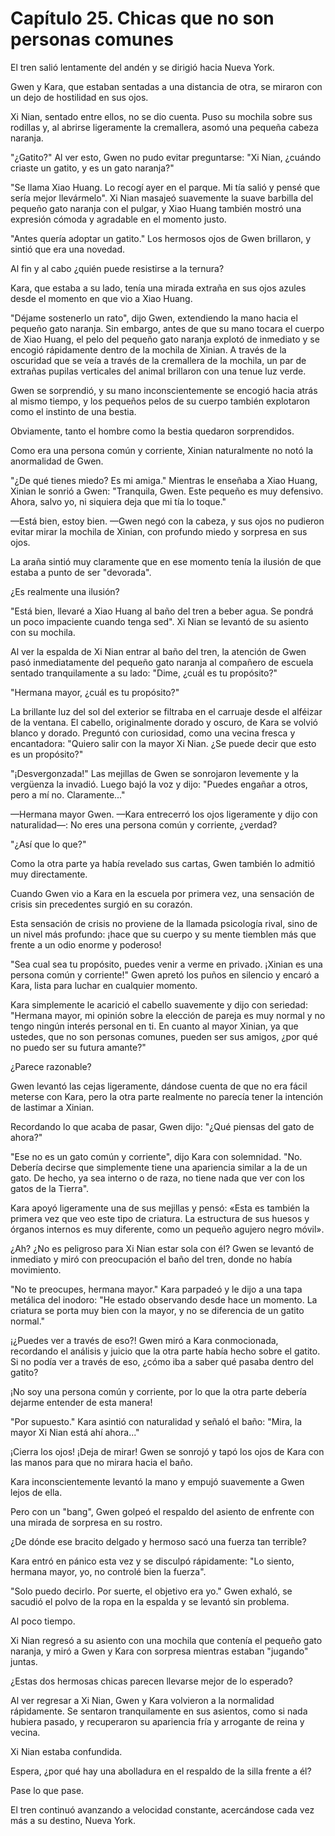 
# Capítulo 25. Chicas que no son personas comunes


El tren salió lentamente del andén y se dirigió hacia Nueva York.

Gwen y Kara, que estaban sentadas a una distancia de otra, se miraron con un dejo de hostilidad en sus ojos.

Xi Nian, sentado entre ellos, no se dio cuenta. Puso su mochila sobre sus rodillas y, al abrirse ligeramente la cremallera, asomó una pequeña cabeza naranja.

"¿Gatito?" Al ver esto, Gwen no pudo evitar preguntarse: "Xi Nian, ¿cuándo criaste un gatito, y es un gato naranja?"

"Se llama Xiao Huang. Lo recogí ayer en el parque. Mi tía salió y pensé que sería mejor llevármelo". Xi Nian masajeó suavemente la suave barbilla del pequeño gato naranja con el pulgar, y Xiao Huang también mostró una expresión cómoda y agradable en el momento justo.

"Antes quería adoptar un gatito." Los hermosos ojos de Gwen brillaron, y sintió que era una novedad.

Al fin y al cabo ¿quién puede resistirse a la ternura?

Kara, que estaba a su lado, tenía una mirada extraña en sus ojos azules desde el momento en que vio a Xiao Huang.

"Déjame sostenerlo un rato", dijo Gwen, extendiendo la mano hacia el pequeño gato naranja. Sin embargo, antes de que su mano tocara el cuerpo de Xiao Huang, el pelo del pequeño gato naranja explotó de inmediato y se encogió rápidamente dentro de la mochila de Xinian. A través de la oscuridad que se veía a través de la cremallera de la mochila, un par de extrañas pupilas verticales del animal brillaron con una tenue luz verde.

Gwen se sorprendió, y su mano inconscientemente se encogió hacia atrás al mismo tiempo, y los pequeños pelos de su cuerpo también explotaron como el instinto de una bestia.

Obviamente, tanto el hombre como la bestia quedaron sorprendidos.

Como era una persona común y corriente, Xinian naturalmente no notó la anormalidad de Gwen.

"¿De qué tienes miedo? Es mi amiga." Mientras le enseñaba a Xiao Huang, Xinian le sonrió a Gwen: "Tranquila, Gwen. Este pequeño es muy defensivo. Ahora, salvo yo, ni siquiera deja que mi tía lo toque."

—Está bien, estoy bien. —Gwen negó con la cabeza, y sus ojos no pudieron evitar mirar la mochila de Xinian, con profundo miedo y sorpresa en sus ojos.

La araña sintió muy claramente que en ese momento tenía la ilusión de que estaba a punto de ser "devorada".

¿Es realmente una ilusión?

"Está bien, llevaré a Xiao Huang al baño del tren a beber agua. Se pondrá un poco impaciente cuando tenga sed". Xi Nian se levantó de su asiento con su mochila.

Al ver la espalda de Xi Nian entrar al baño del tren, la atención de Gwen pasó inmediatamente del pequeño gato naranja al compañero de escuela sentado tranquilamente a su lado: "Dime, ¿cuál es tu propósito?"

"Hermana mayor, ¿cuál es tu propósito?"

La brillante luz del sol del exterior se filtraba en el carruaje desde el alféizar de la ventana. El cabello, originalmente dorado y oscuro, de Kara se volvió blanco y dorado. Preguntó con curiosidad, como una vecina fresca y encantadora: "Quiero salir con la mayor Xi Nian. ¿Se puede decir que esto es un propósito?"

"¡Desvergonzada!" Las mejillas de Gwen se sonrojaron levemente y la vergüenza la invadió. Luego bajó la voz y dijo: "Puedes engañar a otros, pero a mí no. Claramente..."

—Hermana mayor Gwen. —Kara entrecerró los ojos ligeramente y dijo con naturalidad—: No eres una persona común y corriente, ¿verdad?

"¿Así que lo que?"

Como la otra parte ya había revelado sus cartas, Gwen también lo admitió muy directamente.

Cuando Gwen vio a Kara en la escuela por primera vez, una sensación de crisis sin precedentes surgió en su corazón.

Esta sensación de crisis no proviene de la llamada psicología rival, sino de un nivel más profundo: ¡hace que su cuerpo y su mente tiemblen más que frente a un odio enorme y poderoso!

"Sea cual sea tu propósito, puedes venir a verme en privado. ¡Xinian es una persona común y corriente!" Gwen apretó los puños en silencio y encaró a Kara, lista para luchar en cualquier momento.

Kara simplemente le acarició el cabello suavemente y dijo con seriedad: "Hermana mayor, mi opinión sobre la elección de pareja es muy normal y no tengo ningún interés personal en ti. En cuanto al mayor Xinian, ya que ustedes, que no son personas comunes, pueden ser sus amigos, ¿por qué no puedo ser su futura amante?"

¿Parece razonable?

Gwen levantó las cejas ligeramente, dándose cuenta de que no era fácil meterse con Kara, pero la otra parte realmente no parecía tener la intención de lastimar a Xinian.

Recordando lo que acaba de pasar, Gwen dijo: "¿Qué piensas del gato de ahora?"

"Ese no es un gato común y corriente", dijo Kara con solemnidad. "No. Debería decirse que simplemente tiene una apariencia similar a la de un gato. De hecho, ya sea interno o de raza, no tiene nada que ver con los gatos de la Tierra".

Kara apoyó ligeramente una de sus mejillas y pensó: «Esta es también la primera vez que veo este tipo de criatura. La estructura de sus huesos y órganos internos es muy diferente, como un pequeño agujero negro móvil».

¿Ah? ¿No es peligroso para Xi Nian estar sola con él? Gwen se levantó de inmediato y miró con preocupación el baño del tren, donde no había movimiento.

"No te preocupes, hermana mayor." Kara parpadeó y le dijo a una tapa metálica del inodoro: "He estado observando desde hace un momento. La criatura se porta muy bien con la mayor, y no se diferencia de un gatito normal."

¡¿Puedes ver a través de eso?! Gwen miró a Kara conmocionada, recordando el análisis y juicio que la otra parte había hecho sobre el gatito. Si no podía ver a través de eso, ¿cómo iba a saber qué pasaba dentro del gatito?

¡No soy una persona común y corriente, por lo que la otra parte debería dejarme entender de esta manera!

"Por supuesto." Kara asintió con naturalidad y señaló el baño: "Mira, la mayor Xi Nian está ahí ahora..."

¡Cierra los ojos! ¡Deja de mirar! Gwen se sonrojó y tapó los ojos de Kara con las manos para que no mirara hacia el baño.

Kara inconscientemente levantó la mano y empujó suavemente a Gwen lejos de ella.

Pero con un "bang", Gwen golpeó el respaldo del asiento de enfrente con una mirada de sorpresa en su rostro.

¿De dónde ese bracito delgado y hermoso sacó una fuerza tan terrible?

Kara entró en pánico esta vez y se disculpó rápidamente: "Lo siento, hermana mayor, yo, no controlé bien la fuerza".

"Solo puedo decirlo. Por suerte, el objetivo era yo." Gwen exhaló, se sacudió el polvo de la ropa en la espalda y se levantó sin problema.

Al poco tiempo.

Xi Nian regresó a su asiento con una mochila que contenía el pequeño gato naranja, y miró a Gwen y Kara con sorpresa mientras estaban "jugando" juntas.

¿Estas dos hermosas chicas parecen llevarse mejor de lo esperado?

Al ver regresar a Xi Nian, Gwen y Kara volvieron a la normalidad rápidamente. Se sentaron tranquilamente en sus asientos, como si nada hubiera pasado, y recuperaron su apariencia fría y arrogante de reina y vecina.

Xi Nian estaba confundida.

Espera, ¿por qué hay una abolladura en el respaldo de la silla frente a él?

Pase lo que pase.

El tren continuó avanzando a velocidad constante, acercándose cada vez más a su destino, Nueva York.